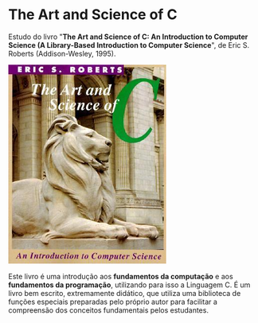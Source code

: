 # The Art and Science of C
Estudo do livro "**The Art and Science of C: An Introduction to Computer Science
(A Library-Based Introduction to Computer Science**", de Eric S. Roberts
(Addison-Wesley, 1995).

![Foto da cada do livro](https://raw.githubusercontent.com/abrantesasf/the_art_and_science_of_c/master/Roberts.CS1.C/book_cover.jpg)

Este livro é uma introdução aos **fundamentos da computação** e aos
**fundamentos da programação**, utilizando para isso a Linguagem C. É um livro
bem escrito, extremamente didático, que utiliza uma biblioteca de funções
especiais preparadas pelo próprio autor para facilitar a compreensão dos
conceitos fundamentais pelos estudantes.

